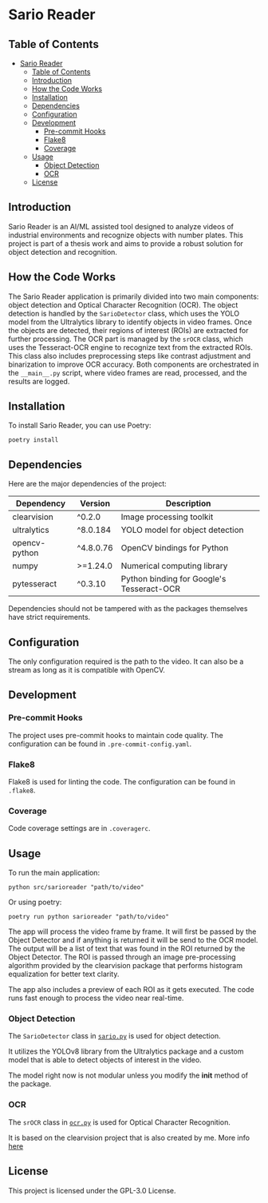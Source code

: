 # Sario Reader

## Table of Contents

- [Sario Reader](#sario-reader)
  - [Table of Contents](#table-of-contents)
  - [Introduction](#introduction)
  - [How the Code Works](#how-the-code-works)
  - [Installation](#installation)
  - [Dependencies](#dependencies)
  - [Configuration](#configuration)
  - [Development](#development)
    - [Pre-commit Hooks](#pre-commit-hooks)
    - [Flake8](#flake8)
    - [Coverage](#coverage)
  - [Usage](#usage)
    - [Object Detection](#object-detection)
    - [OCR](#ocr)
  - [License](#license)

## Introduction

Sario Reader is an AI/ML assisted tool designed to analyze videos of industrial environments and recognize objects with number plates. This project is part of a thesis work and aims to provide a robust solution for object detection and recognition.

## How the Code Works

The Sario Reader application is primarily divided into two main components: object detection and Optical Character Recognition (OCR). The object detection is handled by the `SarioDetector` class, which uses the YOLO model from the Ultralytics library to identify objects in video frames. Once the objects are detected, their regions of interest (ROIs) are extracted for further processing. The OCR part is managed by the `srOCR` class, which uses the Tesseract-OCR engine to recognize text from the extracted ROIs. This class also includes preprocessing steps like contrast adjustment and binarization to improve OCR accuracy. Both components are orchestrated in the `__main__.py` script, where video frames are read, processed, and the results are logged.

## Installation

To install Sario Reader, you can use Poetry:

```shell
poetry install
```

## Dependencies

Here are the major dependencies of the project:

| Dependency    | Version   | Description                               |
| ------------- | --------- | ----------------------------------------- |
| clearvision   | ^0.2.0    | Image processing toolkit                  |
| ultralytics   | ^8.0.184  | YOLO model for object detection           |
| opencv-python | ^4.8.0.76 | OpenCV bindings for Python                |
| numpy         | >=1.24.0  | Numerical computing library               |
| pytesseract   | ^0.3.10   | Python binding for Google's Tesseract-OCR |

Dependencies should not be tampered with as the packages themselves have strict requirements.

## Configuration

The only configuration required is the path to the video. It can also be a stream as long as it is compatible with OpenCV.

## Development

### Pre-commit Hooks

The project uses pre-commit hooks to maintain code quality. The configuration can be found in `.pre-commit-config.yaml`.

### Flake8

Flake8 is used for linting the code. The configuration can be found in `.flake8`.

### Coverage

Code coverage settings are in `.coveragerc`.

## Usage

To run the main application:

```shell
python src/sarioreader "path/to/video"
```

Or using poetry:

```shell
poetry run python sarioreader "path/to/video"
```

The app will process the video frame by frame. It will first be passed by the Object Detector and if anything is returned it will be send to the OCR model. The output will be a list of text that was found in the ROI returned by the Object Detector. The ROI is passed through an image pre-processing algorithm provided by the clearvision package that performs histogram equalization for better text clarity.

The app also includes a preview of each ROI as it gets executed. The code runs fast enough to process the video near real-time.

### Object Detection

The `SarioDetector` class in [`sario.py`](https://github.com/chmaikos/video-analysis-thesis/blob/main/src/sarioreader/sario.py) is used for object detection.

It utilizes the YOLOv8 library from the Ultralytics package and a custom model that is able to detect objects of interest in the video.

The model right now is not modular unless you modify the __init__ method of the package.

### OCR

The `srOCR` class in [`ocr.py`](https://github.com/chmaikos/video-analysis-thesis/blob/main/src/sarioreader/ocr.py) is used for Optical Character Recognition.

It is based on the clearvision project that is also created by me. More info [here](https://github.com/chmaikos/clearvision)

## License

This project is licensed under the GPL-3.0 License.
